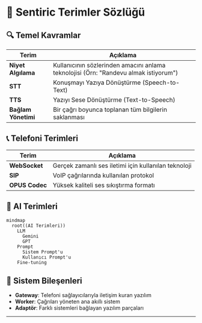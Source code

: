 # 📖 Sentiric Terimler Sözlüğü

## 🔍 Temel Kavramlar
| Terim                | Açıklama                                                                 |
|----------------------|--------------------------------------------------------------------------|
| **Niyet Algılama**   | Kullanıcının sözlerinden amacını anlama teknolojisi (Örn: "Randevu almak istiyorum") |
| **STT**              | Konuşmayı Yazıya Dönüştürme (Speech-to-Text)                             |
| **TTS**              | Yazıyı Sese Dönüştürme (Text-to-Speech)                                  |
| **Bağlam Yönetimi**  | Bir çağrı boyunca toplanan tüm bilgilerin saklanması                    |

## 📞 Telefoni Terimleri
| Terim                | Açıklama                                                                 |
|----------------------|--------------------------------------------------------------------------|
| **WebSocket**        | Gerçek zamanlı ses iletimi için kullanılan teknoloji                     |
| **SIP**              | VoIP çağrılarında kullanılan protokol                                    |
| **OPUS Codec**       | Yüksek kaliteli ses sıkıştırma formatı                                   |

## 🤖 AI Terimleri
```mermaid
mindmap
  root((AI Terimleri))
    LLM
      Gemini
      GPT
    Prompt
      Sistem Prompt'u
      Kullanıcı Prompt'u
    Fine-tuning
```

## 🔧 Sistem Bileşenleri
- **Gateway**: Telefoni sağlayıcılarıyla iletişim kuran yazılım
- **Worker**: Çağrıları yöneten ana akıllı sistem
- **Adaptör**: Farklı sistemleri bağlayan yazılım parçaları


---